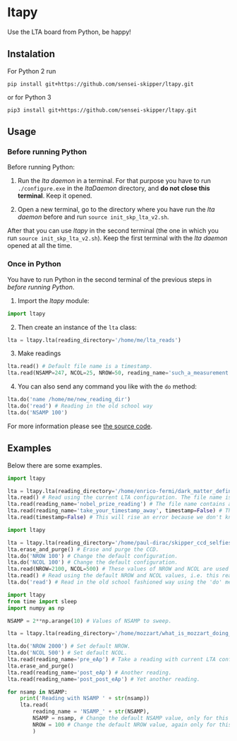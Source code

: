 # ltapy

Use the LTA board from Python, be happy!

## Instalation

For Python 2 run

```
pip install git+https://github.com/sensei-skipper/ltapy.git
```

or for Python 3

```
pip3 install git+https://github.com/sensei-skipper/ltapy.git
```

## Usage

### Before running Python

Before running Python: 

1. Run the *lta daemon* in a terminal. For that purpose you have to run ```./configure.exe``` in the *ltaDaemon* directory, and **do not close this terminal**. Keep it opened.

2. Open a new terminal, go to the directory where you have run the *lta daemon* before and run ```source init_skp_lta_v2.sh```. 

After that you can use *ltapy* in the second terminal (the one in which you run ```source init_skp_lta_v2.sh```). Keep the first terminal with the *lta daemon* opened at all the time.

### Once in Python

You have to run Python in the second terminal of the previous steps in *before running Python*.

1. Import the *ltapy* module:

```Python
import ltapy
```

2. Then create an instance of the ```lta``` class:

```Python
lta = ltapy.lta(reading_directory='/home/me/lta_reads')
```

3. Make readings

```Python
lta.read() # Default file name is a timestamp.
lta.read(NSAMP=247, NCOL=25, NROW=50, reading_name='such_a_measurement', timestamp=True) # This configuration is only used for this reading. After reading, all is brought back to the previous state.
```

4. You can also send any command you like with the ```do``` method:

```Python
lta.do('name /home/me/new_reading_dir')
lta.do('read') # Reading in the old school way
lta.do('NSAMP 100')
```

For more information please see [the source code](https://github.com/SengerM/ltapy/blob/master/ltapy/core.py). 

## Examples

Below there are some examples.

```Python
import ltapy

lta = ltapy.lta(reading_directory='/home/enrico-fermi/dark_matter_definitive_evidence/') # Create an lta instance.
lta.read() # Read using the current LTA configuration. The file name is a timestamp automatically created at the time of calling this function.
lta.read(reading_name='nobel_prize_reading') # The file name contains a timestamp followed by the provided name.
lta.read(reading_name='take_your_timestamp_away', timestamp=False) # The file name has no timestamp
lta.read(timestamp=False) # This will rise an error because we don't know how to name your file...
```

```Python
import ltapy

lta = ltapy.lta(reading_directory='/home/paul-dirac/skipper_ccd_selfies/') # Create an lta instance.
lta.erase_and_purge() # Erase and purge the CCD.
lta.do('NROW 100') # Change the default configuration.
lta.do('NCOL 100') # Change the default configuration.
lta.read(NROW=2100, NCOL=500) # These values of NROW and NCOL are used just for this current reading. After reading they are restored to the value they had before this line.
lta.read() # Read using the default NROW and NCOL values, i.e. this reading will have NROW=100 and NCOL=100
lta.do('read') # Read in the old school fashioned way using the 'do' method.
```

```Python
import ltapy
from time import sleep
import numpy as np

NSAMP = 2**np.arange(10) # Values of NSAMP to sweep.

lta = ltapy.lta(reading_directory='/home/mozzart/what_is_mozzart_doing_here?/')

lta.do('NROW 2000') # Set default NROW.
lta.do('NCOL 500') # Set default NCOL.
lta.read(reading_name='pre_eAp') # Take a reading with current LTA configuration, and store it in "/home/lta-test/Desktop/DarMat/reads/190708/run_c".
lta.erase_and_purge()
lta.read(reading_name='post_eAp') # Another reading.
lta.read(reading_name='post_post_eAp') # Yet another reading.

for nsamp in NSAMP:
	print('Reading with NSAMP ' + str(nsamp))
	lta.read(
		reading_name = 'NSAMP_' + str(NSAMP),
		NSAMP = nsamp, # Change the default NSAMP value, only for this reading. After this it is returned to the previous value.
		NROW = 100 # Change the default NROW value, again only for this reading.
		)
```
